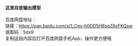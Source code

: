 #### 这里存放输出模型

百度网盘地址：  
链接：https://pan.baidu.com/s/1_Cev-h0DD5H8sqZ6xFKQsw  
提取码：5dx9  
复制这段内容后打开百度网盘手机App，操作更方便哦  
